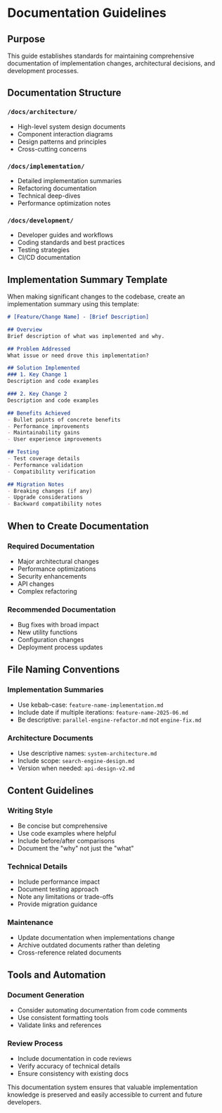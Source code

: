 # Documentation Guidelines

## Purpose
This guide establishes standards for maintaining comprehensive documentation of implementation changes, architectural decisions, and development processes.

## Documentation Structure

### `/docs/architecture/`
- High-level system design documents
- Component interaction diagrams
- Design patterns and principles
- Cross-cutting concerns

### `/docs/implementation/`
- Detailed implementation summaries
- Refactoring documentation
- Technical deep-dives
- Performance optimization notes

### `/docs/development/`
- Developer guides and workflows
- Coding standards and best practices
- Testing strategies
- CI/CD documentation

## Implementation Summary Template

When making significant changes to the codebase, create an implementation summary using this template:

```markdown
# [Feature/Change Name] - [Brief Description]

## Overview
Brief description of what was implemented and why.

## Problem Addressed
What issue or need drove this implementation?

## Solution Implemented
### 1. Key Change 1
Description and code examples

### 2. Key Change 2
Description and code examples

## Benefits Achieved
- Bullet points of concrete benefits
- Performance improvements
- Maintainability gains
- User experience improvements

## Testing
- Test coverage details
- Performance validation
- Compatibility verification

## Migration Notes
- Breaking changes (if any)
- Upgrade considerations
- Backward compatibility notes
```

## When to Create Documentation

### Required Documentation
- Major architectural changes
- Performance optimizations
- Security enhancements
- API changes
- Complex refactoring

### Recommended Documentation
- Bug fixes with broad impact
- New utility functions
- Configuration changes
- Deployment process updates

## File Naming Conventions

### Implementation Summaries
- Use kebab-case: `feature-name-implementation.md`
- Include date if multiple iterations: `feature-name-2025-06.md`
- Be descriptive: `parallel-engine-refactor.md` not `engine-fix.md`

### Architecture Documents
- Use descriptive names: `system-architecture.md`
- Include scope: `search-engine-design.md`
- Version when needed: `api-design-v2.md`

## Content Guidelines

### Writing Style
- Be concise but comprehensive
- Use code examples where helpful
- Include before/after comparisons
- Document the "why" not just the "what"

### Technical Details
- Include performance impact
- Document testing approach
- Note any limitations or trade-offs
- Provide migration guidance

### Maintenance
- Update documentation when implementations change
- Archive outdated documents rather than deleting
- Cross-reference related documents

## Tools and Automation

### Document Generation
- Consider automating documentation from code comments
- Use consistent formatting tools
- Validate links and references

### Review Process
- Include documentation in code reviews
- Verify accuracy of technical details
- Ensure consistency with existing docs

This documentation system ensures that valuable implementation knowledge is preserved and easily accessible to current and future developers.

